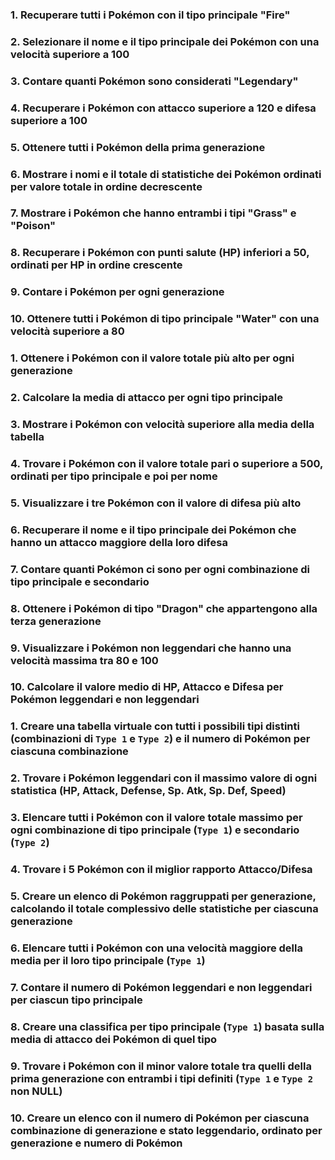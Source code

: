 ### 1. Recuperare tutti i Pokémon con il tipo principale "Fire"

### 2. Selezionare il nome e il tipo principale dei Pokémon con una velocità superiore a 100

### 3. Contare quanti Pokémon sono considerati "Legendary"

### 4. Recuperare i Pokémon con attacco superiore a 120 e difesa superiore a 100

### 5. Ottenere tutti i Pokémon della prima generazione

### 6. Mostrare i nomi e il totale di statistiche dei Pokémon ordinati per valore totale in ordine decrescente

### 7. Mostrare i Pokémon che hanno entrambi i tipi "Grass" e "Poison"

### 8. Recuperare i Pokémon con punti salute (HP) inferiori a 50, ordinati per HP in ordine crescente

### 9. Contare i Pokémon per ogni generazione

### 10. Ottenere tutti i Pokémon di tipo principale "Water" con una velocità superiore a 80

### 1. Ottenere i Pokémon con il valore totale più alto per ogni generazione

### 2. Calcolare la media di attacco per ogni tipo principale

### 3. Mostrare i Pokémon con velocità superiore alla media della tabella

### 4. Trovare i Pokémon con il valore totale pari o superiore a 500, ordinati per tipo principale e poi per nome

### 5. Visualizzare i tre Pokémon con il valore di difesa più alto

### 6. Recuperare il nome e il tipo principale dei Pokémon che hanno un attacco maggiore della loro difesa

### 7. Contare quanti Pokémon ci sono per ogni combinazione di tipo principale e secondario

### 8. Ottenere i Pokémon di tipo "Dragon" che appartengono alla terza generazione

### 9. Visualizzare i Pokémon non leggendari che hanno una velocità massima tra 80 e 100

### 10. Calcolare il valore medio di HP, Attacco e Difesa per Pokémon leggendari e non leggendari

### 1. Creare una tabella virtuale con tutti i possibili tipi distinti (combinazioni di `Type 1` e `Type 2`) e il numero di Pokémon per ciascuna combinazione

### 2. Trovare i Pokémon leggendari con il massimo valore di ogni statistica (HP, Attack, Defense, Sp. Atk, Sp. Def, Speed)

### 3. Elencare tutti i Pokémon con il valore totale massimo per ogni combinazione di tipo principale (`Type 1`) e secondario (`Type 2`)

### 4. Trovare i 5 Pokémon con il miglior rapporto Attacco/Difesa

### 5. Creare un elenco di Pokémon raggruppati per generazione, calcolando il totale complessivo delle statistiche per ciascuna generazione

### 6. Elencare tutti i Pokémon con una velocità maggiore della media per il loro tipo principale (`Type 1`)

### 7. Contare il numero di Pokémon leggendari e non leggendari per ciascun tipo principale

### 8. Creare una classifica per tipo principale (`Type 1`) basata sulla media di attacco dei Pokémon di quel tipo

### 9. Trovare i Pokémon con il minor valore totale tra quelli della prima generazione con entrambi i tipi definiti (`Type 1` e `Type 2` non NULL)

### 10. Creare un elenco con il numero di Pokémon per ciascuna combinazione di generazione e stato leggendario, ordinato per generazione e numero di Pokémon

